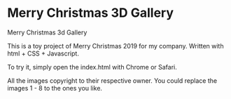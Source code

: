 # Merry Christmas 3D Gallery
Merry Christmas 3d Gallery

This is a toy project of Merry Christmas 2019 for my company. Written with html + CSS + Javascript.

To try it, simply open the index.html with Chrome or Safari.

All the images copyright to their respective owner. You could replace the images 1 - 8 to the ones you like.



